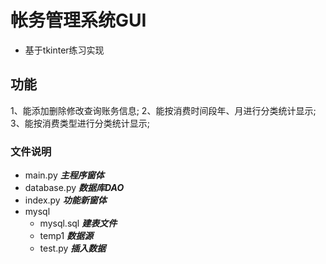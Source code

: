 # 帐务管理系统GUI
* 基于tkinter练习实现

## 功能
1、能添加删除修改查询账务信息;
2、能按消费时间段年、月进行分类统计显示;
3、能按消费类型进行分类统计显示;


### 文件说明
* main.py ***主程序窗体***
* database.py ***数据库DAO***
* index.py ***功能新窗体***
* mysql 
  * mysql.sql ***建表文件***
  * temp1 ***数据源***
  * test.py ***插入数据***